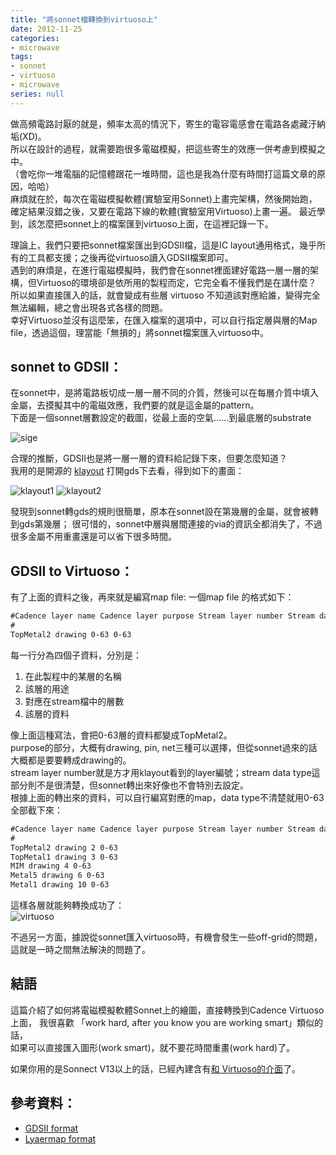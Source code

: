 ```yaml
---
title: "將sonnet檔轉換到virtuoso上"
date: 2012-11-25
categories:
- microwave
tags:
- sonnet
- virtuoso
- microwave
series: null
---
```


做高頻電路討厭的就是，頻率太高的情況下，寄生的電容電感會在電路各處藏汙納垢(XD)。  
所以在設計的過程，就需要跑很多電磁模擬，把這些寄生的效應一併考慮到模擬之中。  
（會吃你一堆電腦的記憶體跟花一堆時間，這也是我為什麼有時間打這篇文章的原因，哈哈）  
麻煩就在於，每次在電磁模擬軟體(實驗室用Sonnet)上畫完架構，然後開始跑，確定結果沒錯之後，又要在電路下線的軟體(實驗室用Virtuoso)上畫一遍。
最近學到，該怎麼把sonnet上的檔案匯到virtuoso上面，在這裡記錄一下。  
<!--more-->

理論上，我們只要把sonnet檔案匯出到GDSII檔，這是IC layout通用格式，幾乎所有的工具都支援；之後再從virtuoso讀入GDSII檔案即可。  
遇到的麻煩是，在進行電磁模擬時，我們會在sonnet裡面建好電路一層一層的架構，但Virtuoso的環境卻是依所用的製程而定，它完全看不懂我們是在講什麼？  
所以如果直接匯入的話，就會變成有些層 virtuoso 不知道該對應給誰，變得完全無法編輯，總之會出現各式各樣的問題。  
幸好Virtuoso並沒有這麼笨，在匯入檔案的選項中，可以自行指定層與層的Map file，透過這個，理當能「無損的」將sonnet檔案匯入virtuoso中。  

## sonnet to GDSII：  
在sonnet中，是將電路板切成一層一層不同的介質，然後可以在每層介質中填入金屬，去摸擬其中的電磁效應，我們要的就是這金屬的pattern。  
下面是一個sonnet層數設定的截圖，從最上面的空氣……到最底層的substrate  

![sige](/images/posts/sonnet2virtuoso/sige.jpg)

合理的推斷，GDSII也是將一層一層的資料給記錄下來，但要怎麼知道？  
我用的是開源的 [klayout](https://www.klayout.de) 打開gds下去看，得到如下的畫面：  

![klayout1](/images/posts/sonnet2virtuoso/kl1.png)
![klayout2](/images/posts/sonnet2virtuoso/kl2.png)

發現到sonnet轉gds的規則很簡單，原本在sonnet設在第幾層的金屬，就會被轉到gds第幾層；
很可惜的，sonnet中層與層間連接的via的資訊全都消失了，不過很多金屬不用重畫還是可以省下很多時間。  

## GDSII to Virtuoso：  
有了上面的資料之後，再來就是編寫map file: 一個map file 的格式如下：  
```txt
#Cadence layer name Cadence layer purpose Stream layer number Stream data type
#
TopMetal2 drawing 0-63 0-63
```

每一行分為四個子資料，分別是：

1. 在此製程中的某層的名稱
2. 該層的用途
3. 對應在stream檔中的層數
4. 該層的資料  

像上面這種寫法，會把0-63層的資料都變成TopMetal2。  
purpose的部分，大概有drawing, pin, net三種可以選擇，但從sonnet過來的話大概都是要要轉成drawing的。  
stream layer number就是方才用klayout看到的layer編號；stream data type這部分則不是很清楚，但sonnet轉出來好像也不會特別去設定。  
根據上面的轉出來的資料，可以自行編寫對應的map，data type不清楚就用0-63全部截下來：  
```txt
#Cadence layer name Cadence layer purpose Stream layer number Stream data type
#
TopMetal2 drawing 2 0-63
TopMetal1 drawing 3 0-63
MIM drawing 4 0-63
Metal5 drawing 6 0-63
Metal1 drawing 10 0-63
```
這樣各層就能夠轉換成功了：  
![virtuoso](/images/posts/sonnet2virtuoso/virtuoso.png)

不過另一方面，據說從sonnet匯入virtuoso時，有機會發生一些off-grid的問題，這就是一時之間無法解決的問題了。  

## 結語
這篇介紹了如何將電磁模擬軟體Sonnet上的繪圖，直接轉換到Cadence Virtuoso上面，
我很喜歡 「work hard, after you know you are working smart」類似的話，  
如果可以直接匯入圖形(work smart)，就不要花時間重畫(work hard)了。  

如果你用的是Sonnect V13以上的話，已經內建含有[和 Virtuoso的介面](http://www.sonnetsoftware.com/products/sonnet-suites/ef_translators_cvbridge.html)了。

## 參考資料：  
* [GDSII format](http://www.buchanan1.net/stream_description.shtml)
* [Lyaermap format](http://www-bsac.eecs.berkeley.edu/~cadence/tools/layermap.html)